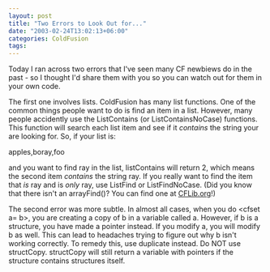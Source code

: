 ```yaml
---
layout: post
title: "Two Errors to Look Out for..."
date: "2003-02-24T13:02:13+06:00"
categories: ColdFusion 
tags: 
---
```


Today I ran across two errors that I've seen many CF newbiews do in the past - so I thought I'd share them with you so you can watch out for them in your own code.

The first one involves lists. ColdFusion has many list functions. One of the common things people want to do is find an item in a list. However, many people accidently use the ListContains (or ListContainsNoCase) functions. This function will search each list item and see if it <i>contains</i> the string your are looking for. So, if your list is:

apples,boray,foo

and you want to find ray in the list, listContains will return 2, which means the second item <i>contains</i> the string ray. If you really want to find the item that <i>is</i> ray and is <i>only</i> ray, use ListFind or ListFindNoCase. (Did you know that there isn't an arrayFind()? You can find one at <a href="http://www.cflib.org">CFLib.org</a>!)

The second error was more subtle. In almost all cases, when you do &lt;cfset a= b&gt;, you are creating a copy of b in a variable called a. However, if b is a structure, you have made a pointer instead. If you modify a, you will modify b as well. This can lead to headaches trying to figure out why b isn't working correctly. To remedy this, use duplicate instead. Do NOT use structCopy. structCopy will still return a variable with pointers if the structure contains structures itself.